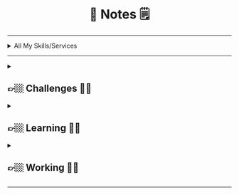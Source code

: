 <div align="center">

 <h1> 📝 Notes 🗒 </h1>

</div>

---

<details>
 <summary>
All My Skills/Services
 </summary>

 <br>
 
- Industry Knowledge
- Tools & Technologies
- Interpersonal Skills
- Self Learning
- Computer Science
- Operating Systems
- Linux System Administration
- Ethical Hacking
- Technical Support
- Web Development
- Python (Programming Language)
- Network Security
- Information Security
- IT Hardware Support
- Help Desk Support
- Information Technology
- Search Engine Optimization (SEO)
- Digital Forensics
- Bash (Programming Language)
- Shell (Programming Language)
- PHP (Programming Language)
- Voice over IP (VoIP)
- Tools & Technologies
- Operating System Administration
- Network Administration
- Virtual Machines
- Offenssive Security
- CSS (Programming Language)
- JavaScript (Programming Language)
- Windows System Administration
- MacOS System Administration
- Office Productivity
- Personal Development
- Photography & Video
- Music Production
- Software Development
- TryHackMe
- Project Management
- Human Resources
- Career Development
- Memory & Study Skills
- Graphic Design & Illustration
- Product Marketing
- Arts & Crafts
- Health & Fitness
- Safety & First Aid
- Martial Arts & Self Defense
- Penetration Tester
- Troubleshooting

 </details>

---

<details>

 <summary>
<h2> 👉🏼 Challenges 🤞🏼 </h2>
  </summary>
 
<h5> 

- <a href="https://www.hackthissite.org/user/view/Anlominus/">HackThisSite</a> 
- <a href="https://tryhackme.com/p/Anlominus">Try Hack Me</a> 
- <a href="https://scs.hacking-lab.com/events">Hacking Lab</a> 
- <a href="https://hackerone.com/anlominus?type=user">HackerOne</a> 
- <a href="https://www.ctfsecurinets.com/users/3839">ctfsecurinets</a> 
- <a href="https://www.root-me.org/%E2%80%AAAnlominus?inc=info&lang=en">root-me</a> 
- [LeetCode](https://leetcode.com/Anlominus/) 
- [HackTheBox](https://www.hackthebox.com/home/users/profile/150095) 
    
</h5>

</details>


<details>

 <summary>
<h2> 👉🏼 Learning 🤞🏼 </h2>
  </summary>
 <h5>

- <a href="https://docs.microsoft.com/en-us/users/anlominus/">Microsoft Learn</a> ~ 
- <a href="https://www.markdownguide.org/tools/">Markdown Guide Markdown Guide</a> ~ 
- <a href="https://www.sololearn.com/profile/14430086">SoloLearn Profile</a>
  
  
 </h5>
</details>


<details>

 <summary>
  <h2> 👉🏼 Working 🤞🏼 </h2>
 </summary>
 <h5>

# 🎯List To Do !

### Finish Tools Objectives
- - [ ] [👨‍💻 HacKing 👨‍💻](https://github.com/Anlominus/HacKing): Hacking Tools Downloader 
- - [ ] [👨‍💻 HacKingPro 👨‍💻](https://github.com/Anlominus/HacKingPro): Easy HacKing Like a Pro !
- - [ ] [👨‍💻 Disblo 👨‍💻](https://github.com/Anlominus/Diablo): Planning Scoping Vulnerabilities Assessment and Reporting!  
- - [ ] [👨‍💻 PenTest 👨‍💻](https://github.com/Anlominus/PenTest)
- - [ ] [👨‍💻 ScanPro 👨‍💻](https://github.com/Anlominus/ScanPro) Nmap Scaning Menu!
- - [ ] [🎯 Goals 🎯](https://github.com/Anlominus/Goals)
  
### Finish Web Site Objectives
#### CodePen:
- - [ ] [CodePen](https://codepen.io/Anlominus)
- - [ ] [Project](https://codepen.io/Anlominus/project/full/ZRoBbv)
- - [ ] [WebSite](https://cdpn.io/Anlominus/debug/eYGBGEa/yPAJjRVDXBoA)
  
 
 </h5>
</details>

---


